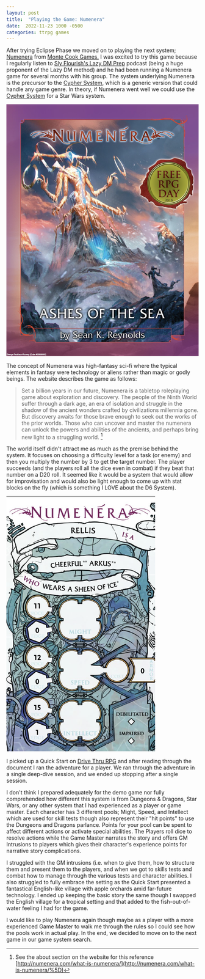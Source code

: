 ```yaml
---
layout: post
title:  "Playing the Game: Numenera"
date:  2022-11-23 1000 -0500
categories: ttrpg games
---
```

After trying Eclipse Phase we moved on to playing the next system; [Numenera](http://numenera.com) from [Monte Cook Games.](https://www.montecookgames.com) I was excited to try this game because I regularly listen to [Sly Flourish's Lazy DM Prep](https://www.youtube.com/c/SlyFlourish) podcast (being a huge proponent of the Lazy DM method) and he had been running a Numenera game for several months with his group. The system underlying Numenera is the precursor to the [Cypher System](http://cypher-system.com), which is a generic version that could handle any game genre. In theory, if Numenera went well we could use the [Cypher System](http://cypher-system.com) for a Star Wars system.

![Cover of the Numenera Quickstart, which has a giatn monster amid a snowy backdrop.](/img/num_2.png)

The concept of Numenera was high-fantasy sci-fi where the typical elements in fantasy were technology or aliens rather than magic or godly beings. The website describes the game as follows:

> Set a billion years in our future, Numenera is a tabletop roleplaying game about exploration and discovery. The people of the Ninth World suffer through a dark age, an era of isolation and struggle in the shadow of the ancient wonders crafted by civilizations millennia gone. But discovery awaits for those brave enough to seek out the works of the prior worlds. Those who can uncover and master the numenera can unlock the powers and abilities of the ancients, and perhaps bring new light to a struggling world. [^1]


The world itself didn't attract me as much as the premise behind the system. It focuses on choosing a difficulty level for a task (or enemy) and then you multiply the number by 3 to get the target number. The player succeeds (and the players roll all the dice even in combat) if they beat that number on a D20 roll. It seemed like it would be a system that would allow for improvisation and would also be light enough to come up with stat blocks on the fly (which is something I LOVE about the D6 System).


![Numenera Stat Block for Character Attributes](/img/num_1.png)
  

I picked up a Quick Start on [Drive Thru RPG](https://www.drivethrurpg.com/product/247640/Ashes-of-the-Sea-FREE-Numenera-Quickstart-Rules-and-Adventure) and after reading through the document I ran the adventure for a player. We ran through the adventure in a single deep-dive session, and we ended up stopping after a single session.

I don't think I prepared adequately for the demo game nor fully comprehended how different this system is from Dungeons & Dragons, Star Wars, or any other system that I had experienced as a player or game master. Each character has 3 different pools; Might, Speed, and Intellect which are used for skill tests though also represent their "hit points" to use the Dungeons and Dragons parlance. Points for your pool can be spent to affect different actions or activate special abilities. The Players roll dice to resolve actions while the Game Master narrates the story and offers GM Intrusions to players which gives their character's experience points for narrative story complications.

I struggled with the GM intrusions (i.e. when to give them, how to structure them and present them to the players, and when we got to skills tests and combat how to manage through the various tests and character abilities. I also struggled to fully embrace the setting as the Quick Start presented a fantastical English-like village with apple orchards amid far-future technology. I ended up keeping the basic story the same though I swapped the English village for a tropical setting and that added to the fish-out-of-water feeling I had for the game.

I would like to play Numenera again though maybe as a player with a more experienced Game Master to walk me through the rules so I could see how the pools work in actual play. In the end, we decided to move on to the next game in our game system search.


[^1]: See the about section on the website for this reference [http://numenera.com/what-is-numenera/](http://numenera.com/what-is-numenera/%5D)
